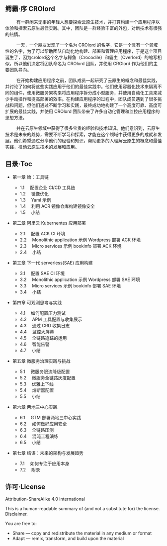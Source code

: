 
## 鳄霸·序 CROlord 
 &emsp;  &emsp; 有一群闲来无事的年轻人想要探索云原生技术，并打算构建一个应用程序以体验和探索云原生最佳实践。其中，团队是一群经验丰富的外包，对新技术有很强的热情。

 &emsp;  &emsp; 一天，一个朋友发现了一个名为 CROlord 的名字，它是一个具有一个领域性的名字，为了可以帮助团队自动化地构建、部署和管理应用程序，于是这个项目诞生了，因为crolord这个名字与鳄鱼（Crocodile）和霸主（Overlord）的缩写相似，所以他们决定将团队命名为 CROlord 团队，并使用 CROlord 作为他们的主要团队导向。
 
  &emsp;  &emsp; 在开始构建应用程序之前，团队成员一起研究了云原生的概念和最佳实践，并讨论了如何将这些实践应用于他们的最佳实践中。他们使用容器化技术来隔离不同的组件，使用微服务架构来将应用程序拆分成小型服务，并使用自动化工具来减少手动操作和提高部署的效率。在构建应用程序的过程中，团队成员遇到了很多挑战和问题，但他们通过不断学习和实践，最终成功地构建了一个高度可靠、高度可扩展的最佳实践，并使用 CROlord 团队带来了许多自动化管理和监控应用程序的思想方法。

 &emsp;  &emsp; 并在云原生领域中获得了很多宝贵的经验和技术知识。他们意识到，云原生技术是未来的趋势，需要不断学习和探索，才能在这个领域中获得更多的成就和发展。他们希望通过分享他们的经验和知识，帮助更多的人理解云原生的概念和最佳实践，推动云原生技术的发展和应用。
  
  
## 目录·Toc

- 第一章 始：工具链
   - 1.1 &emsp;配置企业 CI/CD 工具链
   - 1.2 &emsp;镜像优化
   - 1.3 &emsp;Yaml 示例
   - 1.4 &emsp;利用 ACR 镜像仓库构建镜像安全
   - 1.5 &emsp;小结
  
- 第二章 阿里云 Kubernentes 应用部署  
   - 2.1 &emsp;配置 ACK CI 环境
   - 2.2 &emsp;Monolithic application 示例 Wordpress 部署 ACK 环境
   - 2.3 &emsp;Micro services 示例 bookinfo 部署 ACK 环境
   - 2.4 &emsp;小结
   
- 第三章 下一代 serverless(SAE) 应用构建
   - 3.1 &emsp;配置 SAE CI 环境
   - 3.2 &emsp;Monolithic application 示例 Wordpress 部署 SAE 环境
   - 3.3 &emsp;Micro services 示例 bookinfo 部署 SAE 环境
   - 3.4 &emsp;小结
 
- 第四章 可观测思考与实践
   - 4.1 &emsp;如何配置压力测试
   - 4.2 &emsp;APM 工具配置与收集展示
   - 4.3 &emsp;通过 CRD 收集日志
   - 4.4 &emsp;监控大屏幕
   - 4.5 &emsp;全链路追踪的运用
   - 4.6 &emsp;智能告警
   - 4.7 &emsp;小结

- 第五章 微服务治理实践与挑战
   - 5.1 &emsp;微服务限流降级配置
   - 5.2 &emsp;微服务全链路灰度配置
   - 5.3 &emsp;优雅上下线
   - 5.4 &emsp;熔断器配置
   - 5.5 &emsp;小结

- 第六章 两地三中心实践
   - 6.1 &emsp;GTM 部署两地三中心实践
   - 6.2 &emsp;如何做好应用安全
   - 6.3 &emsp;全链路压测
   - 6.4 &emsp;混沌工程演练
   - 6.5 &emsp;小结

- 第七章 结语：未来的架构与发展趋势
   - 7.1 &emsp;如何专注于应用本身
   - 7.2 &emsp;附录
   

## 许可·License

Attribution-ShareAlike 4.0 International

This is a human-readable summary of (and not a substitute for) the license. Disclaimer.

You are free to:

- Share — copy and redistribute the material in any medium or format
- Adapt — remix, transform, and build upon the material




